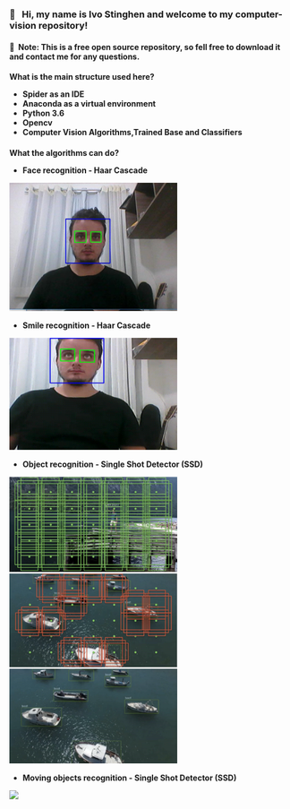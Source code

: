 <h3>&#x1F4D9; &nbsp;&nbsp;Hi, my name is Ivo Stinghen and welcome to my computer-vision repository!
<h4>&#x1F537;&nbsp;&nbsp;Note: This is a free open source repository, so fell free to download it and contact me for any questions. 

<h4>What is the main structure used here?

- Spider as an IDE
- Anaconda as a virtual environment
- Python 3.6
- Opencv
- Computer Vision Algorithms,Trained Base and Classifiers

<h4>What the algorithms can do?

- Face recognition - Haar Cascade
  
<img src="demonstration-images/face.jpg" width="300">

- Smile recognition - Haar Cascade 



<img src="demonstration-images/smile.gif" width="300">


- Object recognition - Single Shot Detector (SSD) 


<img src="demonstration-images/boat1.png" width="300">
<img src="demonstration-images/boat2.png" width="300">
<img src="demonstration-images/boat3.png" width="300">

- Moving objects recognition - Single Shot Detector (SSD) 

<img src="demonstration-images/dog.gif" width="600">

